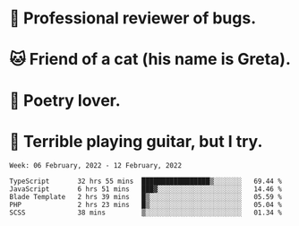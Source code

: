 # 🐛 Professional reviewer of bugs.
# 🐱 Friend of a cat (his name is Greta).
# 📜 Poetry lover.
# 🎸 Terrible playing guitar, but I try.

<!--START_SECTION:waka-->
```text
Week: 06 February, 2022 - 12 February, 2022

TypeScript       32 hrs 55 mins  █████████████████▒░░░░░░░   69.44 % 
JavaScript       6 hrs 51 mins   ███▓░░░░░░░░░░░░░░░░░░░░░   14.46 % 
Blade Template   2 hrs 39 mins   █▒░░░░░░░░░░░░░░░░░░░░░░░   05.59 % 
PHP              2 hrs 23 mins   █▒░░░░░░░░░░░░░░░░░░░░░░░   05.04 % 
SCSS             38 mins         ▒░░░░░░░░░░░░░░░░░░░░░░░░   01.34 % 
```
<!--END_SECTION:waka-->
